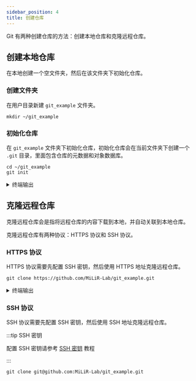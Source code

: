 ```yaml
---
sidebar_position: 4
title: 创建仓库
---
```


Git 有两种创建仓库的方法：创建本地仓库和克隆远程仓库。

## 创建本地仓库

在本地创建一个空文件夹，然后在该文件夹下初始化仓库。

### 创建文件夹

在用户目录新建 `git_example` 文件夹。

```
mkdir ~/git_example
```

### 初始化仓库

在 `git_example` 文件夹下初始化仓库，初始化仓库会在当前文件夹下创建一个 `.git` 目录，里面包含仓库的元数据和对象数据库。

```
cd ~/git_example
git init
```

<details>
  <summary>终端输出</summary>
  <p>
  ```
  Initialized empty Git repository in /home/milir/git_example/.git/
  ```
  </p>
</details>

## 克隆远程仓库

克隆远程仓库会是指将远程仓库的内容下载到本地，并自动关联到本地仓库。

克隆远程仓库有两种协议：HTTPS 协议和 SSH 协议。

### HTTPS 协议

HTTPS 协议需要先配置 SSH 密钥，然后使用 HTTPS 地址克隆远程仓库。

```
git clone https://github.com/MiLiR-Lab/git_example.git
```

<details>
  <summary>终端输出</summary>
  <p>
```
Cloning into 'git_example'...
remote: Enumerating objects: 3, done.
remote: Counting objects: 100% (3/3), done.
remote: Total 3 (delta 0), reused 0 (delta 0), pack-reused 0 (from 0)
Receiving objects: 100% (3/3), done.
```
  </p>
</details>

### SSH 协议

SSH 协议需要先配置 SSH 密钥，然后使用 SSH 地址克隆远程仓库。

:::tip SSH 密钥

配置 SSH 密钥请参考 [SSH 密钥](./git_ssh_key.md) 教程

:::

```
git clone git@github.com:MiLiR-Lab/git_example.git
```
